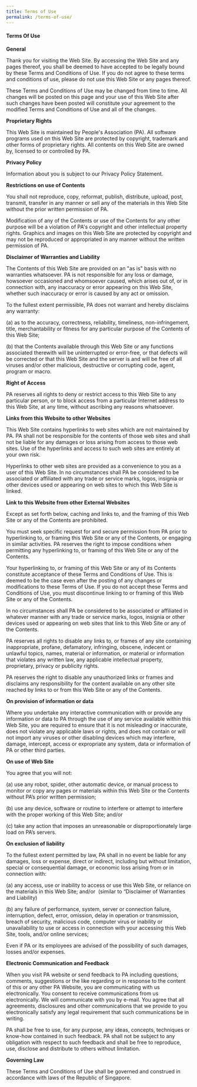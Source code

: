 ```yaml
---
title: Terms of Use
permalink: /terms-of-use/
---
```

#### **Terms Of Use**

  
**General**

Thank you for visiting the Web Site. By accessing the Web Site and any pages thereof, you shall be deemed to have accepted to be legally bound by these Terms and Conditions of Use. If you do not agree to these terms and conditions of use, please do not use this Web Site or any pages thereof.  
  

These Terms and Conditions of Use may be changed from time to time. All changes will be posted on this page and your use of this Web Site after such changes have been posted will constitute your agreement to the modified Terms and Conditions of Use and all of the changes.  
  
  
**Proprietary Rights**  
  
This Web Site is maintained by People's Association (PA). All software programs used on this Web Site are protected by copyright, trademark and other forms of proprietary rights. All contents on this Web Site are owned by, licensed to or controlled by PA.  
  
  
**Privacy Policy**  
  
Information about you is subject to our Privacy Policy Statement.  
  
  
**Restrictions on use of Contents**  
  
You shall not reproduce, copy, reformat, publish, distribute, upload, post, transmit, transfer in any manner or sell any of the materials in this Web Site without the prior written permission of PA.  
  

Modification of any of the Contents or use of the Contents for any other purpose will be a violation of PA's copyright and other intellectual property rights. Graphics and images on this Web Site are protected by copyright and may not be reproduced or appropriated in any manner without the written permission of PA.  
  
  
**Disclaimer of Warranties and Liability**  
  
The Contents of this Web Site are provided on an "as is" basis with no warranties whatsoever. PA is not responsible for any loss or damage, howsoever occasioned and whomsoever caused, which arises out of, or in connection with, any inaccuracy or error appearing on this Web Site, whether such inaccuracy or error is caused by any act or omission.  
  

To the fullest extent permissible, PA does not warrant and hereby disclaims any warranty:  
  

(a) as to the accuracy, correctness, reliability, timeliness, non-infringement, title, merchantability or fitness for any particular purpose of the Contents of this Web Site;  
  
(b) that the Contents available through this Web Site or any functions associated therewith will be uninterrupted or error-free, or that defects will be corrected or that this Web Site and the server is and will be free of all viruses and/or other malicious, destructive or corrupting code, agent, program or macro.  
  
  
**Right of Access**  
  
PA reserves all rights to deny or restrict access to this Web Site to any particular person, or to block access from a particular Internet address to this Web Site, at any time, without ascribing any reasons whatsoever.  
  
  
**Links from this Website to other Websites**  
  
This Web Site contains hyperlinks to web sites which are not maintained by PA. PA shall not be responsible for the contents of those web sites and shall not be liable for any damages or loss arising from access to those web sites. Use of the hyperlinks and access to such web sites are entirely at your own risk.  
  

Hyperlinks to other web sites are provided as a convenience to you as a user of this Web Site. In no circumstances shall PA be considered to be associated or affiliated with any trade or service marks, logos, insignia or other devices used or appearing on web sites to which this Web Site is linked.  
  
  
**Link to this Website from other External Websites**  
  
Except as set forth below, caching and links to, and the framing of this Web Site or any of the Contents are prohibited.  
  

You must seek specific request for and secure permission from PA prior to hyperlinking to, or framing this Web Site or any of the Contents, or engaging in similar activities. PA reserves the right to impose conditions when permitting any hyperlinking to, or framing of this Web Site or any of the Contents.  
  

Your hyperlinking to, or framing of this Web Site or any of its Contents constitute acceptance of these Terms and Conditions of Use. This is deemed to be the case even after the posting of any changes or modifications to these Terms of Use. If you do not accept these Terms and Conditions of Use, you must discontinue linking to or framing of this Web Site or any of the Contents.  
  

In no circumstances shall PA be considered to be associated or affiliated in whatever manner with any trade or service marks, logos, insignia or other devices used or appearing on web sites that link to this Web Site or any of the Contents.  
  

PA reserves all rights to disable any links to, or frames of any site containing inappropriate, profane, defamatory, infringing, obscene, indecent or unlawful topics, names, material or information, or material or information that violates any written law, any applicable intellectual property, proprietary, privacy or publicity rights.  
  

PA reserves the right to disable any unauthorized links or frames and disclaims any responsibility for the content available on any other site reached by links to or from this Web Site or any of the Contents.  
  
  
**On provision of information or data** 

Where you undertake any interactive communication with or provide any information or data to PA through the use of any service available within this Web Site, you are required to ensure that it is not misleading or inaccurate, does not violate any applicable laws or rights, and does not contain or will not import any viruses or other disabling devices which may interfere, damage, intercept, access or expropriate any system, data or information of PA or other third parties.  
  
  
**On use of Web Site** 

You agree that you will not:  
  

(a) use any robot, spider, other automatic device, or manual process to monitor or copy any pages or materials within this Web Site or the Contents without PA’s prior written permission;   
  
(b) use any device, software or routine to interfere or attempt to interfere with the proper working of this Web Site; and/or   
  
(c) take any action that imposes an unreasonable or disproportionately large load on PA’s servers.   
  
  
**On exclusion of liability** 

To the fullest extent permitted by law, PA shall in no event be liable for any damages, loss or expense, direct or indirect, including but without limitation, special or consequential damage, or economic loss arising from or in connection with:  
  

(a) any access, use or inability to access or use this Web Site, or reliance on the materials in this Web Site; and/or  (similar to “Disclaimer of Warranties and Liability)  
  
(b) any failure of performance, system, server or connection failure, interruption, defect, error, omission, delay in operation or transmission, breach of security, malicious code, computer virus or inability or unavailability to use or access in connection with your accessing this Web Site, tools, and/or online services;  
  
Even if PA or its employees are advised of the possibility of such damages, losses and/or expenses.  
  

**Electronic Communication and Feedback**  
  

When you visit PA website or send feedback to PA including questions, comments, suggestions or the like regarding or in response to the content of this or any other PA Website, you are communicating with us electronically. You consent to receive communications from us electronically. We will communicate with you by e-mail. You agree that all agreements, disclosures and other communications that we provide to you electronically satisfy any legal requirement that such communications be in writing.  
  

PA shall be free to use, for any purpose, any ideas, concepts, techniques or know-how contained in such feedback. PA shall not be subject to any obligation with respect to such feedback and shall be free to reproduce, use, disclose and distribute to others without limitation.  
  
  
**Governing Law**

These Terms and Conditions of Use shall be governed and construed in accordance with laws of the Republic of Singapore.